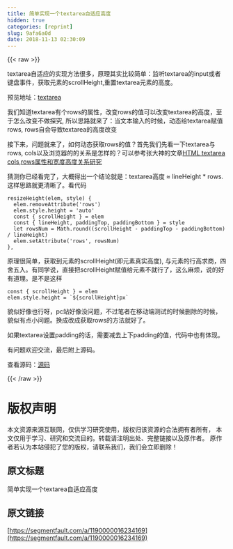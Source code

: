 ```yaml
---
title: 简单实现一个textarea自适应高度
hidden: true
categories: [reprint]
slug: 9afa6a0d
date: 2018-11-13 02:30:09
---
```


{{< raw >}}
<p>textarea&#x81EA;&#x9002;&#x5E94;&#x7684;&#x5B9E;&#x73B0;&#x65B9;&#x6CD5;&#x5F88;&#x591A;&#xFF0C;&#x539F;&#x7406;&#x5176;&#x5B9E;&#x6BD4;&#x8F83;&#x7B80;&#x5355;&#xFF1A;&#x76D1;&#x542C;textarea&#x7684;input&#x6216;&#x8005;&#x952E;&#x76D8;&#x4E8B;&#x4EF6;&#xFF0C;&#x83B7;&#x53D6;&#x5143;&#x7D20;&#x7684;scrollHeight,&#x91CD;&#x7F6E;textarea&#x5143;&#x7D20;&#x7684;&#x9AD8;&#x5EA6;&#x3002;</p><p>&#x9884;&#x89C8;&#x5730;&#x5740;&#xFF1A;<a href="https://zhhshen.github.io/shell/vue/textarea.html" rel="nofollow noreferrer">textarea</a></p><p>&#x6211;&#x4EEC;&#x77E5;&#x9053;textarea&#x6709;&#x4E2A;rows&#x7684;&#x5C5E;&#x6027;&#xFF0C;&#x6539;&#x53D8;rows&#x7684;&#x503C;&#x53EF;&#x4EE5;&#x6539;&#x53D8;textarea&#x7684;&#x9AD8;&#x5EA6;&#xFF0C;&#x81F3;&#x4E8E;&#x600E;&#x4E48;&#x6539;&#x53D8;&#x4E0D;&#x505A;&#x63A2;&#x7A76;, &#x6240;&#x4EE5;&#x601D;&#x8DEF;&#x5C31;&#x6765;&#x4E86;&#xFF1A;&#x5F53;&#x6587;&#x672C;&#x8F93;&#x5165;&#x7684;&#x65F6;&#x5019;&#xFF0C;&#x52A8;&#x6001;&#x7ED9;textarea&#x8D4B;&#x503C;rows, rows&#x81EA;&#x4F1A;&#x5BFC;&#x81F4;textarea&#x7684;&#x9AD8;&#x5EA6;&#x6539;&#x53D8;</p><p>&#x63A5;&#x4E0B;&#x6765;&#xFF0C;&#x95EE;&#x9898;&#x5C31;&#x6765;&#x4E86;&#xFF0C;&#x5982;&#x4F55;&#x52A8;&#x6001;&#x83B7;&#x53D6;rows&#x7684;&#x503C;&#xFF1F;&#x9996;&#x5148;&#x6211;&#x4EEC;&#x5148;&#x770B;&#x4E00;&#x4E0B;textarea&#x4E0E;rows, cols&#x4EE5;&#x53CA;&#x6D4F;&#x89C8;&#x5668;&#x7684;&#x7684;&#x5173;&#x7CFB;&#x662F;&#x600E;&#x6837;&#x7684;&#xFF1F;&#x53EF;&#x4EE5;&#x53C2;&#x8003;&#x5F20;&#x5927;&#x795E;&#x7684;&#x6587;&#x7AE0;<a href="https://www.zhangxinxu.com/wordpress/2016/02/html-textarea-rows-height/" rel="nofollow noreferrer">HTML textarea cols,rows&#x5C5E;&#x6027;&#x548C;&#x5BBD;&#x5EA6;&#x9AD8;&#x5EA6;&#x5173;&#x7CFB;&#x7814;&#x7A76;</a></p><p>&#x731C;&#x6D4B;&#x4F60;&#x5DF2;&#x7ECF;&#x770B;&#x5B8C;&#x4E86;&#xFF0C;&#x5927;&#x6982;&#x5F97;&#x51FA;&#x4E00;&#x4E2A;&#x7ED3;&#x8BBA;&#x5C31;&#x662F;&#xFF1A;textarea&#x9AD8;&#x5EA6; &#x2248; lineHeight * rows. &#x8FD9;&#x6837;&#x601D;&#x8DEF;&#x5C31;&#x66F4;&#x6E05;&#x6670;&#x4E86;&#x3002;&#x770B;&#x4EE3;&#x7801;</p><pre><code>resizeHeight(elem, style) {
  elem.removeAttribute(&apos;rows&apos;)
  elem.style.height = &apos;auto&apos;
  const { scrollHeight } = elem
  const { lineHeight, paddingTop, paddingBottom } = style
  let rowsNum = Math.round((scrollHeight - paddingTop - paddingBottom) / lineHeight)
  elem.setAttribute(&apos;rows&apos;, rowsNum)
},</code></pre><p>&#x539F;&#x7406;&#x5F88;&#x7B80;&#x5355;&#xFF0C;&#x83B7;&#x53D6;&#x5230;&#x5143;&#x7D20;&#x7684;scrollHeight(&#x5373;&#x5143;&#x7D20;&#x771F;&#x5B9E;&#x9AD8;&#x5EA6;), &#x4E0E;&#x5143;&#x7D20;&#x7684;&#x884C;&#x9AD8;&#x6C42;&#x5546;&#xFF0C;&#x56DB;&#x820D;&#x4E94;&#x5165;&#x3002;&#x6709;&#x540C;&#x5B66;&#x8BF4;&#xFF0C;&#x76F4;&#x63A5;&#x628A;scrollHeight&#x8D4B;&#x503C;&#x7ED9;&#x5143;&#x7D20;&#x4E0D;&#x5C31;&#x884C;&#x4E86;&#xFF0C;&#x8FD9;&#x4E48;&#x9EBB;&#x70E6;&#xFF0C;&#x8BF4;&#x7684;&#x597D;&#x6709;&#x9053;&#x7406;&#x3002;&#x662F;&#x4E0D;&#x662F;&#x8FD9;&#x6837;</p><pre><code>const { scrollHeight } = elem
elem.style.height = `${scrollHeight}px`</code></pre><p>&#x8C8C;&#x4F3C;&#x597D;&#x50CF;&#x4E5F;&#x884C;&#x5440;&#xFF0C;pc&#x7AD9;&#x597D;&#x50CF;&#x6CA1;&#x95EE;&#x9898;&#xFF0C;&#x4E0D;&#x8FC7;&#x7B14;&#x8005;&#x5728;&#x79FB;&#x52A8;&#x7AEF;&#x6D4B;&#x8BD5;&#x7684;&#x65F6;&#x5019;&#x5220;&#x9664;&#x7684;&#x65F6;&#x5019;&#xFF0C;&#x8C8C;&#x4F3C;&#x6709;&#x70B9;&#x5C0F;&#x95EE;&#x9898;&#x3002;&#x6362;&#x6210;&#x6539;&#x6210;&#x83B7;&#x53D6;rows&#x7684;&#x65B9;&#x6CD5;&#x5C31;&#x597D;&#x4E86;&#x3002;</p><p>&#x5982;&#x679C;textarea&#x8BBE;&#x7F6E;padding&#x7684;&#x8BDD;&#xFF0C;&#x9700;&#x8981;&#x51CF;&#x53BB;&#x4E0A;&#x4E0B;padding&#x7684;&#x503C;&#xFF0C;&#x4EE3;&#x7801;&#x4E2D;&#x4E5F;&#x6709;&#x4F53;&#x73B0;&#x3002;</p><p>&#x6709;&#x95EE;&#x9898;&#x6B22;&#x8FCE;&#x4EA4;&#x6D41;&#xFF0C;&#x6700;&#x540E;&#x9644;&#x4E0A;&#x6E90;&#x7801;&#x3002;</p><p>&#x67E5;&#x770B;&#x6E90;&#x7801;&#xFF1A;<a href="https://github.com/zhhshen/shell/blob/master/vue/textarea.html" rel="nofollow noreferrer">&#x6E90;&#x7801;</a></p>
{{< /raw >}}

# 版权声明
本文资源来源互联网，仅供学习研究使用，版权归该资源的合法拥有者所有，
本文仅用于学习、研究和交流目的。转载请注明出处、完整链接以及原作者。
原作者若认为本站侵犯了您的版权，请联系我们，我们会立即删除！

## 原文标题
简单实现一个textarea自适应高度

## 原文链接
[https://segmentfault.com/a/1190000016234169](https://segmentfault.com/a/1190000016234169)

